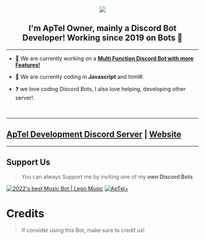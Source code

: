 <div align="center" style"border-radius:15px">
  <img src="https://images-ext-1.discordapp.net/external/3PgHi98Qxt-Qk9xGjiCzy58xoAdlWDJZKXhaEKeNHBs/https/cdn.discordapp.com/emojis/929795388960018472.png?width=102&height=102" style"width: 100%;border-radius:15px">
</div>

## <div align="center">I'm ApTel Owner, mainly a Discord Bot Developer! Working since 2019 on Bots 🚀</div>  
  
***

- 🔭 We are currently working on a [**Multi Function Discord Bot with more Features!**](https://aptel.apteldevelopmen.repl.co/)
  

- 🌱 We are currently coding in **Javascript** and html#.  
  

- ❓  we love coding Discord Bots, I also love helping, developing other server!.
  
<br/>
  
***

## [ApTel Development Discord Server](https://dsc.gg/aptel.dev) | [Website](https://aptel.apteldevelopmen.repl.co/)
<a href="https://dsc.gg/aptel.dev"></a>

***

## Support Us

> You can always Support me by inviting one of my **own Discord Bots**

[![2022's best Music Bot | Lego Music](https://cdn.discordapp.com/emojis/933726690759282738.gif?size=80&quality=lossless)](https://discord.com/api/oauth2/authorize?client_id=933726364085940265&permissions=8&scope=bot%20applications.commands)
[![ApTel+](https://images-ext-2.discordapp.net/external/j3PwkB30HcTAMhWPApLmVwkQJBhb4iGWDt8E20_D_bg/%3Fsize%3D1024/https/cdn.discordapp.com/avatars/932883048360452146/abae2a09a7437e539f75012effd67690.webp?width=474&height=474)](https://discord.com/api/oauth2/authorize?client_id=932883048360452146&permissions=8&scope=bot%20applications.commands)

# Credits

> If consider using this Bot, make sure to credit us!
